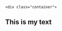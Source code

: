 <html>
  <head>

   <link rel="stylesheet" type="text/css" href="main.css" />

  </head>
  <body>

    <div class="container">
  <h2 class="title">
    <span class="title-word title-word-1">This</span>
    <span class="title-word title-word-2">is</span>
    <span class="title-word title-word-3">my</span>
    <span class="title-word title-word-4">text</span>
  </h2>
</div>

  </body>
</html>
